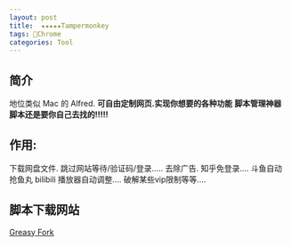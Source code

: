 ```yaml
---
layout: post
title:  ★★★★★Tampermonkey
tags: Chrome
categories: Tool
---
```


## 简介
 地位类似 Mac 的 Alfred.
**可自由定制网页.实现你想要的各种功能**
**脚本管理神器**
**脚本还是要你自己去找的!!!!!**




## 作用:

下载网盘文件.
跳过网站等待/验证码/登录.....
去除广告.
知乎免登录....
斗鱼自动抢鱼丸
bilibili 播放器自动调整....
破解某些vip限制等等....





## 脚本下载网站



[Greasy Fork][1]



[1]:	https://greasyfork.org/zh-CN/scripts